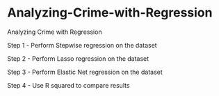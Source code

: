 # Analyzing-Crime-with-Regression
Analyzing Crime with Regression

Step 1 - Perform Stepwise regression on the dataset

Step 2 - Perform Lasso regression on the dataset

Step 3 - Perform Elastic Net regression on the dataset

Step 4 - Use R squared to compare results
